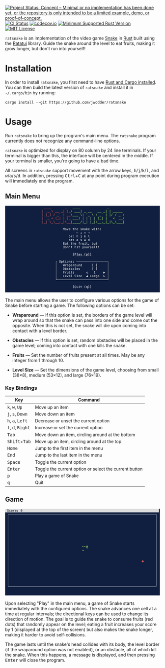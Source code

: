 [![Project Status: Concept – Minimal or no implementation has been done yet, or the repository is only intended to be a limited example, demo, or proof-of-concept.](https://www.repostatus.org/badges/latest/concept.svg)](https://www.repostatus.org/#concept)
[![CI Status](https://github.com/jwodder/ratsnake/actions/workflows/test.yml/badge.svg)](https://github.com/jwodder/ratsnake/actions/workflows/test.yml)
[![codecov.io](https://codecov.io/gh/jwodder/ratsnake/branch/main/graph/badge.svg)](https://codecov.io/gh/jwodder/ratsnake)
[![Minimum Supported Rust Version](https://img.shields.io/badge/MSRV-1.74-orange)](https://www.rust-lang.org)
[![MIT License](https://img.shields.io/github/license/jwodder/ratsnake.svg)](https://opensource.org/licenses/MIT)

`ratsnake` is an implementation of the video game [Snake][] in [Rust][] built
using the [Ratatui][] library.  Guide the snake around the level to eat fruits,
making it grow longer, but don't run into yourself!

[Snake]: https://en.wikipedia.org/wiki/Snake_(video_game_genre)
[Rust]: https://www.rust-lang.org
[Ratatui]: https://ratatui.rs

Installation
============

In order to install `ratsnake`, you first need to have [Rust and Cargo
installed](https://www.rust-lang.org/tools/install).  You can then build the
latest version of `ratsnake` and install it in `~/.cargo/bin` by running:

    cargo install --git https://github.com/jwodder/ratsnake

Usage
=====

Run `ratsnake` to bring up the program's main menu.  The `ratsnake` program
currently does not recognize any command-line options.

`ratsnake` is optimized for display on 80 column by 24 line terminals.  If your
terminal is bigger than this, the interface will be centered in the middle.  If
your terminal is smaller, you're going to have a bad time.

All screens in `ratsnake` support movement with the arrow keys,
<kbd>h</kbd>/<kbd>j</kbd>/<kbd>k</kbd>/<kbd>l</kbd>, and
<kbd>w</kbd>/<kbd>a</kbd>/<kbd>s</kbd>/<kbd>d</kbd>.  In addition, pressing
<kbd>Ctrl</kbd>+<kbd>C</kbd> at any point during program execution will
immediately end the program.

Main Menu
---------

![Screenshot of the main menu](screenshots/mainmenu.png)

The main menu allows the user to configure various options for the game of
Snake before starting a game.  The following options can be set:

- **Wraparound** — If this option is set, the borders of the game level will
  wrap around so that the snake can pass into one side and come out the
  opposite.  When this is not set, the snake will die upon coming into contact
  with a level border.

- **Obstacles** — If this option is set, random obstacles will be placed in the
  game level; coming into contact with one kills the snake.

- **Fruits** — Set the number of fruits present at all times.  May be any
  integer from 1 through 10.

- **Level Size** — Set the dimensions of the game level, choosing from small
  (38×8), medium (53×12), and large (76×19).

### Key Bindings

| Key                                          | Command                                                |
| -------------------------------------------- | ------------------------------------------------------ |
| <kbd>k</kbd>, <kbd>w</kbd>, <kbd>Up</kbd>    | Move up an item                                        |
| <kbd>j</kbd>, <kbd>s</kbd>, <kbd>Down</kbd>  | Move down an item                                      |
| <kbd>h</kbd>, <kbd>a</kbd>, <kbd>Left</kbd>  | Decrease or unset the current option                   |
| <kbd>l</kbd>, <kbd>d</kbd>, <kbd>Right</kbd> | Increase or set the current option                     |
| <kbd>Tab</kbd>                               | Move down an item, circling around at the bottom       |
| <kbd>Shift</kbd>+<kbd>Tab</kbd>              | Move up an item, circling around at the top            |
| <kbd>Home</kbd>                              | Jump to the first item in the menu                     |
| <kbd>End</kbd>                               | Jump to the last item in the menu                      |
| <kbd>Space</kbd>                             | Toggle the current option                              |
| <kbd>Enter</kbd>                             | Toggle the current option or select the current button |
| <kbd>p</kbd>                                 | Play a game of Snake                                   |
| <kbd>q</kbd>                                 | Quit                                                   |

Game
----

![Screenshot of a game](screenshots/game.png)

Upon selecting "Play" in the main menu, a game of Snake starts immediately with
the configured options.  The snake advances one cell at a time at regular
intervals; the directional keys can be used to change its direction of motion.
The goal is to guide the snake to consume fruits (red dots) that randomly
appear on the level; eating a fruit increases your score by 1 (displayed at the
top of the screen) but also makes the snake longer, making it harder to avoid
self-collisions.

The game lasts until the snake's head collides with its body, the level border
(if the wraparound option was not enabled), or an obstacle, all of which kill
the snake.  When this happens, a message is displayed, and then pressing
<kbd>Enter</kbd> will close the program.
